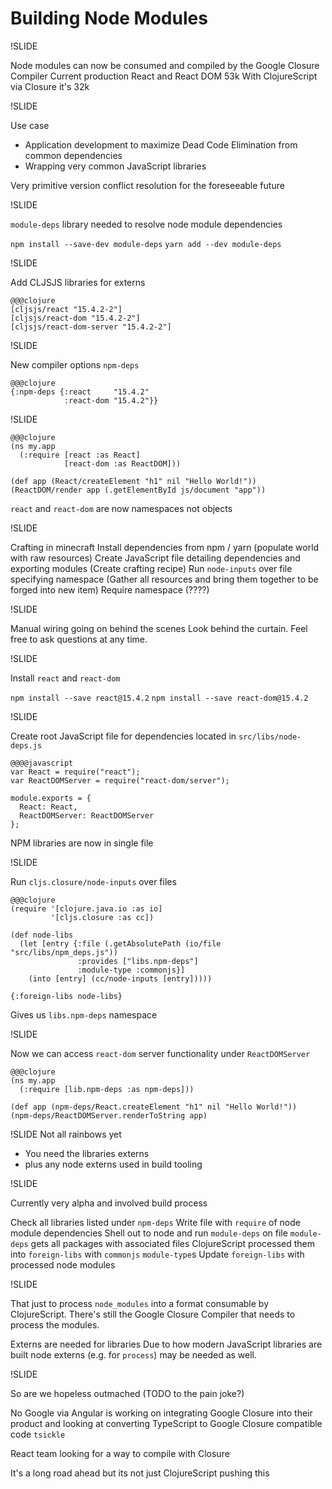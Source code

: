 # Building Node Modules

!SLIDE

Node modules can now be consumed and compiled by the Google Closure Compiler
Current production React and React DOM 53k
With ClojureScript via Closure it's 32k

!SLIDE

Use case
- Application development to maximize Dead Code Elimination from common dependencies
- Wrapping very common JavaScript libraries

Very primitive version conflict resolution for the foreseeable future

!SLIDE

`module-deps` library needed to resolve node module dependencies

`npm install --save-dev module-deps`
`yarn add --dev module-deps`

!SLIDE

Add CLJSJS libraries for externs

    @@@clojure
    [cljsjs/react "15.4.2-2"]
    [cljsjs/react-dom "15.4.2-2"]
    [cljsjs/react-dom-server "15.4.2-2"]

!SLIDE

New compiler options `npm-deps`

    @@@clojure
    {:npm-deps {:react     "15.4.2"
                :react-dom "15.4.2"}}

!SLIDE

    @@@clojure
    (ns my.app
      (:require [react :as React]
                [react-dom :as ReactDOM]))

    (def app (React/createElement "h1" nil "Hello World!"))
    (ReactDOM/render app (.getElementById js/document "app"))

`react` and `react-dom` are now namespaces not objects

!SLIDE

Crafting in minecraft
Install dependencies from npm / yarn (populate world with raw resources)
Create JavaScript file detailing dependencies and exporting modules (Create crafting recipe)
Run `node-inputs` over file specifying namespace (Gather all resources and bring them together to be forged into new item)
Require namespace (????)

!SLIDE

Manual wiring going on behind the scenes
Look behind the curtain. Feel free to ask questions at any time.

!SLIDE

Install `react` and `react-dom`

`npm install --save react@15.4.2`
`npm install --save react-dom@15.4.2`

!SLIDE

Create root JavaScript file for dependencies located in `src/libs/node-deps.js`

    @@@@javascript
    var React = require("react");
    var ReactDOMServer = require("react-dom/server");

    module.exports = {
      React: React,
      ReactDOMServer: ReactDOMServer
    };

NPM libraries are now in single file

!SLIDE

Run `cljs.closure/node-inputs` over files

    @@@clojure
    (require '[clojure.java.io :as io]
             '[cljs.closure :as cc])

    (def node-libs
      (let [entry {:file (.getAbsolutePath (io/file "src/libs/npm_deps.js"))
                   :provides ["libs.npm-deps"]
                   :module-type :commonjs}]
        (into [entry] (cc/node-inputs [entry]))))

    {:foreign-libs node-libs}

Gives us `libs.npm-deps` namespace

!SLIDE

Now we can access `react-dom` server functionality under `ReactDOMServer`

    @@@clojure
    (ns my.app
      (:require [lib.npm-deps :as npm-deps]))

    (def app (npm-deps/React.createElement "h1" nil "Hello World!"))
    (npm-deps/ReactDOMServer.renderToString app)

!SLIDE
Not all rainbows yet

- You need the libraries externs
- plus any node externs used in build tooling

!SLIDE

Currently very alpha and involved build process

Check all libraries listed under `npm-deps`
Write file with `require` of node module dependencies
Shell out to node and run `module-deps` on file
`module-deps` gets all packages with associated files
ClojureScript processed them into `foreign-libs` with  `commonjs` `module-type`s
Update `foreign-libs` with processed node modules

!SLIDE

That just to process `node_modules` into a format consumable by ClojureScript. There's still the Google Closure Compiler that needs to process the modules.

Externs are needed for libraries
Due to how modern JavaScript libraries are built node externs (e.g. for `process`) may be needed as well.

!SLIDE

So are we hopeless outmached (TODO to the pain joke?)

No Google via Angular is working on integrating Google Closure into their product and looking at converting TypeScript to Google Closure compatible code `tsickle`

React team looking for a way to compile with Closure

It's a long road ahead but its not just ClojureScript pushing this
